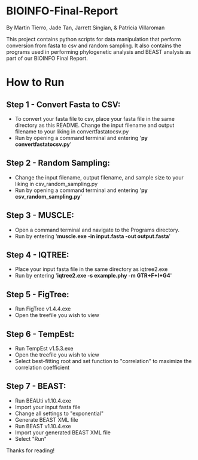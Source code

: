 # BIOINFO-Final-Report
By Martin Tierro, Jade Tan, Jarrett Singian, & Patricia Villaroman

This project contains python scripts for data manipulation that perform conversion from fasta to csv and random sampling. It also contains the programs used in performing phylogenetic analysis and BEAST analysis as part of our BIOINFO Final Report. 

# How to Run

Step 1 - Convert Fasta to CSV:
- 
- To convert your fasta file to csv, place your fasta file in the same directory as this README. Change the input filename and output filename to your liking in convertfastatocsv.py
- Run by opening a command terminal and entering '**py convertfastatocsv.py**'

Step 2 - Random Sampling:
- 
- Change the input filename, output filename, and sample size to your liking in csv_random_sampling.py
- Run by opening a command terminal and entering '**py csv_random_sampling.py**'

Step 3 - MUSCLE:
- 
- Open a command terminal and navigate to the Programs directory.
- Run by entering '**muscle.exe -in input.fasta -out output.fasta**'

Step 4 - IQTREE:
- 
- Place your input fasta file in the same directory as iqtree2.exe
- Run by entering '**iqtree2.exe -s example.phy -m GTR+F+I+G4**'

Step 5 - FigTree:
-
- Run FigTree v1.4.4.exe
- Open the treefile you wish to view

Step 6 - TempEst:
-
- Run TempEst v1.5.3.exe
- Open the treefile you wish to view
- Select best-fitting root and set function to "correlation" to maximize the correlation coefficient

Step 7 - BEAST:
-
- Run BEAUti v1.10.4.exe
- Import your input fasta file
- Change all settings to "exponential"
- Generate BEAST XML file
- Run BEAST v1.10.4.exe
- Import your generated BEAST XML file
- Select "Run"

Thanks for reading! 